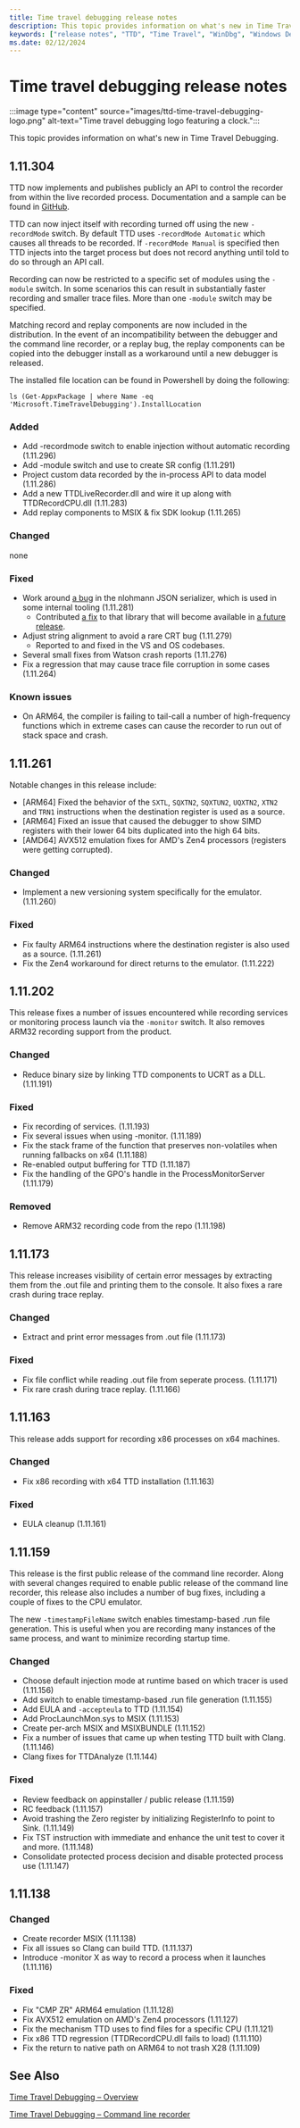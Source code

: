 ```yaml
---
title: Time travel debugging release notes
description: This topic provides information on what's new in Time Travel Debugging.
keywords: ["release notes", "TTD", "Time Travel", "WinDbg", "Windows Debugging"]
ms.date: 02/12/2024
---
```


# Time travel debugging release notes

:::image type="content" source="images/ttd-time-travel-debugging-logo.png" alt-text="Time travel debugging logo featuring a clock.":::

This topic provides information on what's new in Time Travel Debugging.

## 1.11.304

TTD now implements and publishes publicly an API to control the recorder from within the live recorded process. Documentation and a sample can be found in [GitHub](https://github.com/microsoft/WinDbg-Samples/tree/HEAD/TTD).

TTD can now inject itself with recording turned off using the new `-recordMode` switch. By default TTD uses `-recordMode Automatic` which causes all threads to be recorded. If `-recordMode Manual` is specified then TTD injects into the target process but does not record anything until told to do so through an API call.

Recording can now be restricted to a specific set of modules using the `-module` switch. In some scenarios this can result in substantially faster recording and smaller trace files. More than one `-module` switch may be specified.

Matching record and replay components are now included in the distribution. In the event of an incompatibility between the debugger and the command line recorder, or a replay bug, the replay components can be copied into the debugger install as a workaround until a new debugger is released.

The installed file location can be found in Powershell by doing the following:

```
ls (Get-AppxPackage | where Name -eq 'Microsoft.TimeTravelDebugging').InstallLocation
```

### Added

- Add -recordmode switch to enable injection without automatic recording (1.11.296)
- Add -module switch and use to create SR config (1.11.291)
- Project custom data recorded by the in-process API to data model (1.11.286)
- Add a new TTDLiveRecorder.dll and wire it up along with TTDRecordCPU.dll (1.11.283)
- Add replay components to MSIX & fix SDK lookup (1.11.265)

### Changed

none

### Fixed

- Work around [a bug](https://github.com/nlohmann/json/issues/4236) in the nlohmann JSON serializer, which is used in some internal tooling (1.11.281)
  - Contributed [a fix](https://github.com/nlohmann/json/pull/4237) to that library that will become available in [a future release](https://github.com/nlohmann/json/milestone/49?closed=1).
- Adjust string alignment to avoid a rare CRT bug (1.11.279)
  - Reported to and fixed in the VS and OS codebases.
- Several small fixes from Watson crash reports (1.11.276)
- Fix a regression that may cause trace file corruption in some cases (1.11.264)

### Known issues

- On ARM64, the compiler is failing to tail-call a number of high-frequency functions which in extreme cases can cause the recorder to run out of stack space and crash.

## 1.11.261

Notable changes in this release include:
- [ARM64] Fixed the behavior of the `SXTL`, `SQXTN2`, `SQXTUN2`, `UQXTN2`, `XTN2` and `TRN1` instructions when the destination register is used as a source.
- [ARM64] Fixed an issue that caused the debugger to show SIMD registers with their lower 64 bits duplicated into the high 64 bits.
- [AMD64] AVX512 emulation fixes for AMD's Zen4 processors (registers were getting corrupted).

### Changed

- Implement a new versioning system specifically for the emulator. (1.11.260)

### Fixed

- Fix faulty ARM64 instructions where the destination register is also used as a source. (1.11.261)
- Fix the Zen4 workaround for direct returns to the emulator. (1.11.222)

## 1.11.202

This release fixes a number of issues encountered while recording services or monitoring process launch via the `-monitor` switch. It also removes ARM32 recording support from the product.

### Changed

- Reduce binary size by linking TTD components to UCRT as a DLL. (1.11.191)

### Fixed

- Fix recording of services. (1.11.193)
- Fix several issues when using -monitor. (1.11.189)
- Fix the stack frame of the function that preserves non-volatiles when running fallbacks on x64 (1.11.188)
- Re-enabled output buffering for TTD (1.11.187)
- Fix the handling of the GPO's handle in the ProcessMonitorServer (1.11.179)

### Removed

- Remove ARM32 recording code from the repo (1.11.198)

## 1.11.173

This release increases visibility of certain error messages by extracting them from the .out file and printing them to the console. It also fixes a rare crash during trace replay.

### Changed

- Extract and print error messages from .out file (1.11.173)

### Fixed

- Fix file conflict while reading .out file from seperate process. (1.11.171)
- Fix rare crash during trace replay. (1.11.166)

## 1.11.163

This release adds support for recording x86 processes on x64 machines.

### Changed

- Fix x86 recording with x64 TTD installation (1.11.163)

### Fixed

- EULA cleanup (1.11.161)

## 1.11.159

This release is the first public release of the command line recorder. Along with several changes required to
enable public release of the command line recorder, this release also includes a number of bug fixes, including
a couple of fixes to the CPU emulator.

The new ```-timestampFileName``` switch enables timestamp-based .run file generation. This is useful when you are
recording many instances of the same process, and want to minimize recording startup time.

### Changed

- Choose default injection mode at runtime based on which tracer is used (1.11.156)
- Add switch to enable timestamp-based .run file generation (1.11.155)
- Add EULA and ```-accepteula``` to TTD (1.11.154)
- Add ProcLaunchMon.sys to MSIX (1.11.153)
- Create per-arch MSIX and MSIXBUNDLE (1.11.152)
- Fix a number of issues that came up when testing TTD built with Clang. (1.11.146)
- Clang fixes for TTDAnalyze (1.11.144)

### Fixed

- Review feedback on appinstaller / public release (1.11.159)
- RC feedback (1.11.157)
- Avoid trashing the Zero register by initializing RegisterInfo to point to Sink. (1.11.149)
- Fix TST instruction with immediate and enhance the unit test to cover it and more. (1.11.148)
- Consolidate protected process decision and disable protected process use (1.11.147)

## 1.11.138

### Changed

- Create recorder MSIX (1.11.138)
- Fix all issues so Clang can build TTD. (1.11.137)
- Introduce -monitor X as way to record a process when it launches (1.11.116)

### Fixed

- Fix "CMP ZR" ARM64 emulation (1.11.128)
- Fix AVX512 emulation on AMD's Zen4 processors (1.11.127)
- Fix the mechanism TTD uses to find files for a specific CPU (1.11.121)
- Fix x86 TTD regression (TTDRecordCPU.dll fails to load) (1.11.110)
- Fix the return to native path on ARM64 to not trash X28 (1.11.109)

## See Also

[Time Travel Debugging – Overview](time-travel-debugging-overview.md)

[Time Travel Debugging – Command line recorder](time-travel-debugging-ttd-exe-command-line-util.md)
